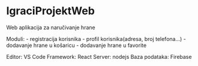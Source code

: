 # IgraciProjektWeb

Web aplikacija za naručivanje hrane 

Moduli: - registracija korisnika
        - profil korisnika(adresa, broj telefona...)
        - dodavanje hrane u košaricu
        - dodavanje hrane u favorite


Editor: VS Code
Framework: React
Server: nodejs
Baza podataka: Firebase

